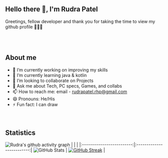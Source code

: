 ##  Hello there 👋, I'm Rudra Patel

Greetings, fellow developer and thank you for taking the time to view my github profile  🫶🏻🥹

<br  /><br  />

## About me

- 🔭 I’m currently working on improving my skills
- 🌱 I’m currently learning java & kotlin 
- 👯 I’m looking to collaborate on Projects
- 💬 Ask me about Tech, PC specs, Games, and collabs 
- 📫 How to reach me: email - rudrapatel.rhp@gmail.com
- 😄 Pronouns: He/His
- ⚡ Fun fact: I can draw
<br  /><br  /><br  />


## Statistics

![Rudra's github activity graph](https://activity-graph.herokuapp.com/graph?username=Rudra2198&theme=gotham)
|      |      |
|:-------------------------:|:-------------------------:|
![GitHub Stats](https://github-readme-stats.vercel.app/api?username=Rudra2198&theme=tokyonight) | [![GitHub Streak](http://github-readme-streak-stats.herokuapp.com?user=Rudra2198&theme=tokyonight)](https://git.io/streak-stats) |
